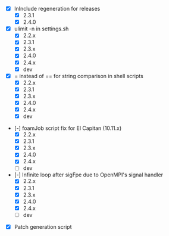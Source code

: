 - [X] lnInclude regeneration for releases
  - [X] 2.3.1
  - [X] 2.4.0
- [X] ulimit -n in settings.sh
  - [X] 2.2.x
  - [X] 2.3.1
  - [X] 2.3.x
  - [X] 2.4.0
  - [X] 2.4.x
  - [X] dev
- [X] = instead of == for string comparison in shell scripts
  - [X] 2.2.x
  - [X] 2.3.1
  - [X] 2.3.x
  - [X] 2.4.0
  - [X] 2.4.x
  - [X] dev
- [-] foamJob script fix for El Capitan (10.11.x)
  - [X] 2.2.x
  - [X] 2.3.1
  - [X] 2.3.x
  - [X] 2.4.0
  - [X] 2.4.x
  - [ ] dev
- [-] Infinite loop after sigFpe due to OpenMPI's signal handler
  - [X] 2.2.x
  - [X] 2.3.1
  - [X] 2.3.x
  - [X] 2.4.0
  - [X] 2.4.x
  - [ ] dev
- [X] Patch generation script
